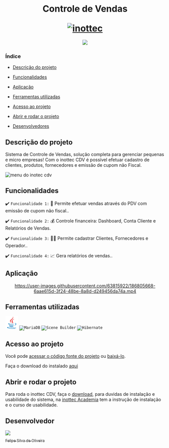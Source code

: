 <h1 align="center">
  <p align="center">Controle de Vendas</p>
  <a href="https://inottec.com.br/inottec-cdv/"><img src="https://user-images.githubusercontent.com/63815922/216737345-dd7dd7e7-2328-423f-aaea-e0ae329cb87e.png?text=inottec-CDV#vitrinedev" alt="inottec"></a>
</h1>

<p align="center">
<img src="http://img.shields.io/static/v1?label=STATUS&message=EM%20DESENVOLVIMENTO&color=GREEN&style=for-the-badge"/>
</p>

### Índice

- [Descrição do projeto](#descrição-do-projeto)

- [Funcionalidades](#funcionalidades)

- [Aplicação](#aplicação)

- [Ferramentas utilizadas](#ferramentas-utilizadas)

- [Acesso ao projeto](#acesso-ao-projeto)

- [Abrir e rodar o projeto](#abrir-e-rodar-o-projeto)

- [Desenvolvedores](#desenvolvedores)

## Descrição do projeto 

<p align="justify">

Sistema de Controle de Vendas, solução completa para gerenciar pequenas e micro empresas!
Com o inottec CDV é possível efetuar cadastro de clientes, produtos, fornecedores e emissão de cupom não Fiscal.
  
![menu do inotec cdv](https://user-images.githubusercontent.com/63815922/216745392-36184965-98b9-4129-a230-6bda7aa5bf4f.png)

</p>

## Funcionalidades

:heavy_check_mark: `Funcionalidade 1:` 🛒 Permite efetuar vendas através do PDV com emissão de cupom não fiscal..

:heavy_check_mark: `Funcionalidade 2:` 💰 Controle financeira: Dashboard, Conta Cliente e Relatórios de Vendas.

:heavy_check_mark: `Funcionalidade 3:` 🙍‍♂️ Permite cadastrar Clientes, Fornecedores e Operador..

:heavy_check_mark: `Funcionalidade 4:` 📈 Gera relatórios de vendas..

## Aplicação

<div align="center">

https://user-images.githubusercontent.com/63815922/186805668-6aae615d-3f24-48be-8a8d-d249456da74a.mp4

</div>

###

## Ferramentas utilizadas
<code><img width="40px" src="https://raw.githubusercontent.com/devicons/devicon/master/icons/java/java-original.svg" title = "JAVA"/></code>
<code><img width="40px" src="https://mariadb.com/wp-content/uploads/2019/11/mariadb-logo-vertical_white.svg" title = "MariaDB"/></code>
<code><img width="40px" src="https://user-images.githubusercontent.com/63815922/216746259-4db019d1-6e3c-4cd3-b54b-aaa307d2ce56.png" title = "Scene Builder"/></code>
<code><img width="40px" src="https://www.vectorlogo.zone/logos/hibernate/hibernate-icon.svg" title = "Hibernate"/></code>
###

## Acesso ao projeto


Você pode [acessar o código fonte do projeto](https://github.com/Felipe-S-O/inottec_CDV) ou [baixá-lo](https://github.com/camilafernanda/GlicoCare/archive/refs/heads/main.zip).

Faça o download do instalado [aqui](https://inottec.com.br/inottec-cdv/)

## Abrir e rodar o projeto

Para roda o inottec CDV, faça o [download](https://drive.google.com/drive/folders/18dkVchQlUY__EncRhXMa6aAckbXIhLkK?usp=sharing), para duvidas de instalação e usabilidade do sistema, na [inottec Academia](https://ftsolucoes.com/curso/inottec-cdv/) tem a instrução de instalação e o curso de usabilidade.

## Desenvolvedor

[<img src="https://avatars.githubusercontent.com/u/63815922?v=4" width=115><br><sub>Felipe Silva de Oliveira</sub>](https://github.com/Felipe-S-O) 

